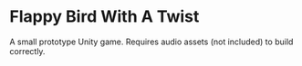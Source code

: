 # Flappy Bird With A Twist

A small prototype Unity game. Requires audio assets (not included) to build correctly.
